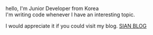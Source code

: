 hello,
I'm Junior Developer from Korea<br>
I'm writing code whenever I have an interesting topic.<br>

I would appreciate it if you could visit my blog.
<a href="https://velog.io/@shield-man/posts">SIAN BLOG</a>
